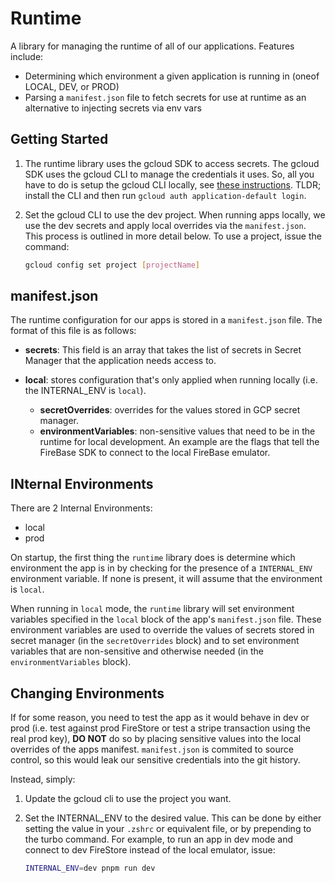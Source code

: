 # Runtime

A library for managing the runtime of all of our applications. Features include:

- Determining which environment a given application is running in (oneof LOCAL, DEV, or PROD)
- Parsing a `manifest.json` file to fetch secrets for use at runtime as an alternative to injecting secrets via env vars

## Getting Started

1. The runtime library uses the gcloud SDK to access secrets. The gcloud SDK uses the gcloud CLI to manage the credentials it uses. So, all you have to do is setup the gcloud CLI locally, see [these instructions](https://cloud.google.com/docs/authentication/provide-credentials-adc#local-dev). TLDR; install the CLI and then run `gcloud auth application-default login`.
1. Set the gcloud CLI to use the dev project. When running apps locally, we use the dev secrets and apply local overrides via the `manifest.json`. This process is outlined in more detail below. To use a project, issue the command:

   ```bash
   gcloud config set project [projectName]
   ```

## manifest.json

The runtime configuration for our apps is stored in a `manifest.json` file. The format of this file is as follows:

- **secrets**: This field is an array that takes the list of secrets in Secret Manager that the application needs access to.
- **local**: stores configuration that's only applied when running locally (i.e. the INTERNAL_ENV is `local`).

  - **secretOverrides**: overrides for the values stored in GCP secret manager.
  - **environmentVariables**: non-sensitive values that need to be in the runtime for local development. An example are the flags that tell the FireBase SDK to connect to the local FireBase emulator.

## INternal Environments

There are 2 Internal Environments:

- local
- prod

On startup, the first thing the `runtime` library does is determine which environment the app is in by checking for the presence of a `INTERNAL_ENV` environment variable. If none is present, it will assume that the environment is `local`.

When running in `local` mode, the `runtime` library will set environment variables specified in the `local` block of the app's `manifest.json` file. These environment variables are used to override the values of secrets stored in secret manager (in the `secretOverrides` block) and to set environment variables that are non-sensitive and otherwise needed (in the `environmentVariables` block).

## Changing Environments

If for some reason, you need to test the app as it would behave in dev or prod (i.e. test against prod FireStore or test a stripe transaction using the real prod key), **DO NOT** do so by placing sensitive values into the local overrides of the apps manifest. `manifest.json` is commited to source control, so this would leak our sensitive credentials into the git history.

Instead, simply:

1. Update the gcloud cli to use the project you want.
1. Set the INTERNAL_ENV to the desired value. This can be done by either setting the value in your `.zshrc` or equivalent file, or by prepending to the turbo command. For example, to run an app in dev mode and connect to dev FireStore instead of the local emulator, issue:

   ```bash
   INTERNAL_ENV=dev pnpm run dev
   ```

